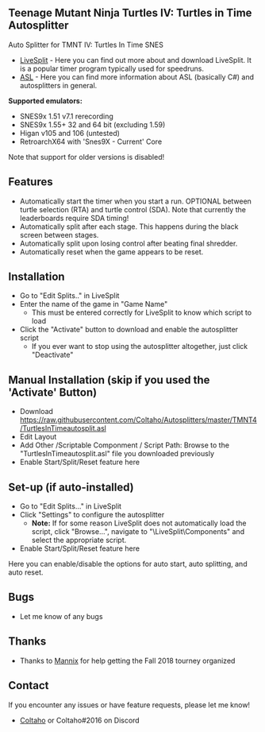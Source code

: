 ## Teenage Mutant Ninja Turtles IV: Turtles in Time Autosplitter
 
Auto Splitter for TMNT IV: Turtles In Time SNES

- [LiveSplit](http://livesplit.github.io/) - Here you can find out more about and download LiveSplit. It is a popular timer program typically used for speedruns.
- [ASL](https://github.com/LiveSplit/LiveSplit/blob/master/Documentation/Auto-Splitters.md) - Here you can find more information about ASL (basically C#) and autosplitters in general.

**Supported emulators:**
 - SNES9x 1.51 v7.1 rerecording
 - SNES9x 1.55+ 32 and 64 bit (excluding 1.59)
 - Higan v105 and 106 (untested)
 - RetroarchX64 with 'Snes9X - Current' Core
 
 Note that support for older versions is disabled!
 
## Features

- Automatically start the timer when you start a run. OPTIONAL between turtle selection (RTA) and turtle control (SDA). Note that currently the leaderboards require SDA timing!
- Automatically split after each stage. This happens during the black screen between stages.
- Automatically split upon losing control after beating final shredder. 
- Automatically reset when the game appears to be reset.

## Installation 

- Go to "Edit Splits.." in LiveSplit
- Enter the name of the game in "Game Name"
  - This must be entered correctly for LiveSplit to know which script to load
- Click the "Activate" button to download and enable the autosplitter script
  - If you ever want to stop using the autosplitter altogether, just click "Deactivate"

## Manual Installation (skip if you used the 'Activate' Button)

- Download https://raw.githubusercontent.com/Coltaho/Autosplitters/master/TMNT4/TurtlesInTimeautosplit.asl
- Edit Layout
- Add Other /Scriptable Componment / Script Path: Browse to the "TurtlesInTimeautosplit.asl" file you downloaded previously
- Enable Start/Split/Reset feature here
  
## Set-up (if auto-installed)

- Go to "Edit Splits..." in LiveSplit
- Click "Settings" to configure the autosplitter
  - **Note:** If for some reason LiveSplit does not automatically load the script, click "Browse...", navigate to "\LiveSplit\Components\" and select the appropriate script.
- Enable Start/Split/Reset feature here
  
Here you can enable/disable the options for auto start, auto splitting, and auto reset.

## Bugs

- Let me know of any bugs

## Thanks

- Thanks to [Mannix](http://twitch.tv/Mannix86) for help getting the Fall 2018 tourney organized

## Contact

If you encounter any issues or have feature requests, please let me know! 

- [Coltaho](http://twitch.tv/Coltaho) or Coltaho#2016 on Discord
